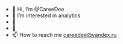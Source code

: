 - 👋 Hi, I’m @CareeDee
- 👀 I’m interested in analytics
- 🌱 
- 💞️ 
- 📫 How to reach me careedee@yandex.ru

<!---
CareeDee/CareeDee is a ✨ special ✨ repository because its `README.md` (this file) appears on your GitHub profile.
You can click the Preview link to take a look at your changes.
--->
